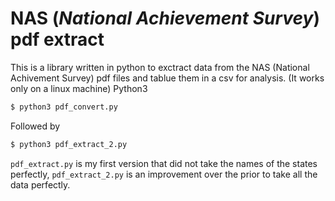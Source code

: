 # NAS (_National Achievement Survey_) pdf extract
This is a library written in python to exctract data from the NAS (National Achivement Survey) pdf files and tablue them in a csv for analysis. (It works only on a linux machine) Python3

```bash
$ python3 pdf_convert.py
```
Followed by 
```bash
$ python3 pdf_extract_2.py
```
`pdf_extract.py` is my first version that did not take the names of the states perfectly, `pdf_extract_2.py` is an improvement over the prior to take all the data perfectly.
